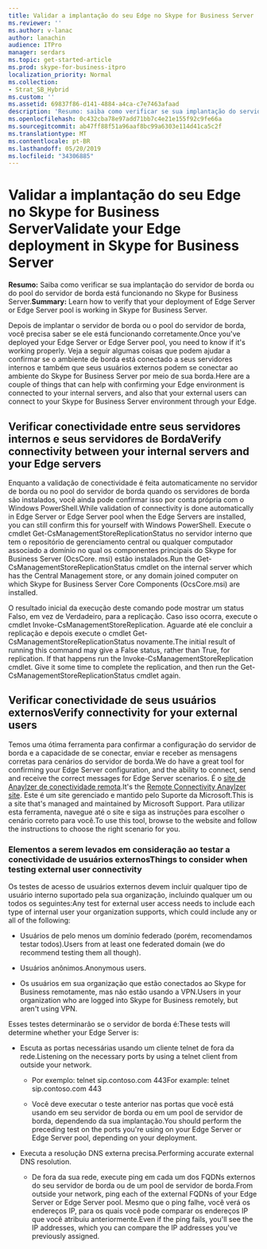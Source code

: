 ```yaml
---
title: Validar a implantação do seu Edge no Skype for Business Server
ms.reviewer: ''
ms.author: v-lanac
author: lanachin
audience: ITPro
manager: serdars
ms.topic: get-started-article
ms.prod: skype-for-business-itpro
localization_priority: Normal
ms.collection:
- Strat_SB_Hybrid
ms.custom: ''
ms.assetid: 69837f86-d141-4884-a4ca-c7e7463afaad
description: 'Resumo: saiba como verificar se sua implantação do servidor de borda ou do pool do servidor de borda está funcionando no Skype for Business Server.'
ms.openlocfilehash: 0c432cba78e97add71bb7c4e21e155f92c9fe66a
ms.sourcegitcommit: ab47ff88f51a96aaf8bc99a6303e114d41ca5c2f
ms.translationtype: MT
ms.contentlocale: pt-BR
ms.lasthandoff: 05/20/2019
ms.locfileid: "34306885"
---
```

# <a name="validate-your-edge-deployment-in-skype-for-business-server"></a><span data-ttu-id="d7a19-103">Validar a implantação do seu Edge no Skype for Business Server</span><span class="sxs-lookup"><span data-stu-id="d7a19-103">Validate your Edge deployment in Skype for Business Server</span></span>
 
<span data-ttu-id="d7a19-104">**Resumo:** Saiba como verificar se sua implantação do servidor de borda ou do pool do servidor de borda está funcionando no Skype for Business Server.</span><span class="sxs-lookup"><span data-stu-id="d7a19-104">**Summary:** Learn how to verify that your deployment of Edge Server or Edge Server pool is working in Skype for Business Server.</span></span>
  
<span data-ttu-id="d7a19-105">Depois de implantar o servidor de borda ou o pool do servidor de borda, você precisa saber se ele está funcionando corretamente.</span><span class="sxs-lookup"><span data-stu-id="d7a19-105">Once you've deployed your Edge Server or Edge Server pool, you need to know if it's working properly.</span></span> <span data-ttu-id="d7a19-106">Veja a seguir algumas coisas que podem ajudar a confirmar se o ambiente de borda está conectado a seus servidores internos e também que seus usuários externos podem se conectar ao ambiente do Skype for Business Server por meio de sua borda.</span><span class="sxs-lookup"><span data-stu-id="d7a19-106">Here are a couple of things that can help with confirming your Edge environment is connected to your internal servers, and also that your external users can connect to your Skype for Business Server environment through your Edge.</span></span>
  
## <a name="verify-connectivity-between-your-internal-servers-and-your-edge-servers"></a><span data-ttu-id="d7a19-107">Verificar conectividade entre seus servidores internos e seus servidores de Borda</span><span class="sxs-lookup"><span data-stu-id="d7a19-107">Verify connectivity between your internal servers and your Edge servers</span></span>

<span data-ttu-id="d7a19-108">Enquanto a validação de conectividade é feita automaticamente no servidor de borda ou no pool do servidor de borda quando os servidores de borda são instalados, você ainda pode confirmar isso por conta própria com o Windows PowerShell.</span><span class="sxs-lookup"><span data-stu-id="d7a19-108">While validation of connectivity is done automatically in Edge Server or Edge Server pool when the Edge Servers are installed, you can still confirm this for yourself with Windows PowerShell.</span></span> <span data-ttu-id="d7a19-109">Execute o cmdlet Get-CsManagementStoreReplicationStatus no servidor interno que tem o repositório de gerenciamento central ou qualquer computador associado a domínio no qual os componentes principais do Skype for Business Server (OcsCore. msi) estão instalados.</span><span class="sxs-lookup"><span data-stu-id="d7a19-109">Run the Get-CsManagementStoreReplicationStatus cmdlet on the internal server which has the Central Management store, or any domain joined computer on which Skype for Business Server Core Components (OcsCore.msi) are installed.</span></span>
  
<span data-ttu-id="d7a19-p103">O resultado inicial da execução deste comando pode mostrar um status Falso, em vez de Verdadeiro, para a replicação. Caso isso ocorra, execute o cmdlet Invoke-CsManagementStoreReplication. Aguarde até ele concluir a replicação e depois execute o cmdlet Get-CsManagementStoreReplicationStatus novamente.</span><span class="sxs-lookup"><span data-stu-id="d7a19-p103">The initial result of running this command may give a False status, rather than True, for replication. If that happens run the Invoke-CsManagementStoreReplication cmdlet. Give it some time to complete the replication, and then run the Get-CsManagementStoreReplicationStatus cmdlet again.</span></span>
  
## <a name="verify-connectivity-for-your-external-users"></a><span data-ttu-id="d7a19-113">Verificar conectividade de seus usuários externos</span><span class="sxs-lookup"><span data-stu-id="d7a19-113">Verify connectivity for your external users</span></span>

<span data-ttu-id="d7a19-114">Temos uma ótima ferramenta para confirmar a configuração do servidor de borda e a capacidade de se conectar, enviar e receber as mensagens corretas para cenários do servidor de borda.</span><span class="sxs-lookup"><span data-stu-id="d7a19-114">We do have a great tool for confirming your Edge Server configuration, and the ability to connect, send and receive the correct messages for Edge Server scenarios.</span></span> <span data-ttu-id="d7a19-115">É o [site de Anaylzer de conectividade remota](https://testconnectivity.microsoft.com/).</span><span class="sxs-lookup"><span data-stu-id="d7a19-115">It's the [Remote Connectivity Anaylzer site](https://testconnectivity.microsoft.com/).</span></span> <span data-ttu-id="d7a19-116">Este é um site gerenciado e mantido pelo Suporte da Microsoft.</span><span class="sxs-lookup"><span data-stu-id="d7a19-116">This is a site that's managed and maintained by Microsoft Support.</span></span> <span data-ttu-id="d7a19-117">Para utilizar esta ferramenta, navegue até o site e siga as instruções para escolher o cenário correto para você.</span><span class="sxs-lookup"><span data-stu-id="d7a19-117">To use this tool, browse to the website and follow the instructions to choose the right scenario for you.</span></span>
  
### <a name="things-to-consider-when-testing-external-user-connectivity"></a><span data-ttu-id="d7a19-118">Elementos a serem levados em consideração ao testar a conectividade de usuários externos</span><span class="sxs-lookup"><span data-stu-id="d7a19-118">Things to consider when testing external user connectivity</span></span>

<span data-ttu-id="d7a19-119">Os testes de acesso de usuários externos devem incluir qualquer tipo de usuário interno suportado pela sua organização, incluindo qualquer um ou todos os seguintes:</span><span class="sxs-lookup"><span data-stu-id="d7a19-119">Any test for external user access needs to include each type of internal user your organization supports, which could include any or all of the following:</span></span>
  
- <span data-ttu-id="d7a19-120">Usuários de pelo menos um domínio federado (porém, recomendamos testar todos).</span><span class="sxs-lookup"><span data-stu-id="d7a19-120">Users from at least one federated domain (we do recommend testing them all though).</span></span>
    
- <span data-ttu-id="d7a19-121">Usuários anônimos.</span><span class="sxs-lookup"><span data-stu-id="d7a19-121">Anonymous users.</span></span>
    
- <span data-ttu-id="d7a19-122">Os usuários em sua organização que estão conectados ao Skype for Business remotamente, mas não estão usando a VPN.</span><span class="sxs-lookup"><span data-stu-id="d7a19-122">Users in your organization who are logged into Skype for Business remotely, but aren't using VPN.</span></span>
    
<span data-ttu-id="d7a19-123">Esses testes determinarão se o servidor de borda é:</span><span class="sxs-lookup"><span data-stu-id="d7a19-123">These tests will determine whether your Edge Server is:</span></span>
  
- <span data-ttu-id="d7a19-124">Escuta as portas necessárias usando um cliente telnet de fora da rede.</span><span class="sxs-lookup"><span data-stu-id="d7a19-124">Listening on the necessary ports by using a telnet client from outside your network.</span></span>
    
  - <span data-ttu-id="d7a19-125">Por exemplo: telnet sip.contoso.com 443</span><span class="sxs-lookup"><span data-stu-id="d7a19-125">For example: telnet sip.contoso.com 443</span></span>
    
  - <span data-ttu-id="d7a19-126">Você deve executar o teste anterior nas portas que você está usando em seu servidor de borda ou em um pool de servidor de borda, dependendo da sua implantação.</span><span class="sxs-lookup"><span data-stu-id="d7a19-126">You should perform the preceding test on the ports you're using on your Edge Server or Edge Server pool, depending on your deployment.</span></span>
    
- <span data-ttu-id="d7a19-127">Executa a resolução DNS externa precisa.</span><span class="sxs-lookup"><span data-stu-id="d7a19-127">Performing accurate external DNS resolution.</span></span>
    
  - <span data-ttu-id="d7a19-128">De fora da sua rede, execute ping em cada um dos FQDNs externos do seu servidor de borda ou de um pool de servidor de borda.</span><span class="sxs-lookup"><span data-stu-id="d7a19-128">From outside your network, ping each of the external FQDNs of your Edge Server or Edge Server pool.</span></span> <span data-ttu-id="d7a19-129">Mesmo que o ping falhe, você verá os endereços IP, para os quais você pode comparar os endereços IP que você atribuiu anteriormente.</span><span class="sxs-lookup"><span data-stu-id="d7a19-129">Even if the ping fails, you'll see the IP addresses, which you can compare the IP addresses you've previously assigned.</span></span>
    


